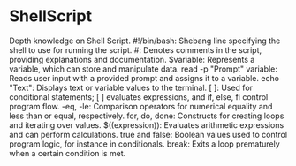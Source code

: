 # ShellScript
Depth knowledge on Shell Script.
    #!/bin/bash: Shebang line specifying the shell to use for running the script.
    #: Denotes comments in the script, providing explanations and documentation.
      $variable: Represents a variable, which can store and manipulate data.
read -p "Prompt" variable: Reads user input with a provided prompt and assigns it to a variable.
  echo "Text": Displays text or variable values to the terminal.
 [ ]: Used for conditional statements; [ ] evaluates expressions, and if, else, fi control program flow.
 -eq, -le: Comparison operators for numerical equality and less than or equal, respectively.
 for, do, done: Constructs for creating loops and iterating over values.
 $((expression)): Evaluates arithmetic expressions and can perform calculations.
 true and false: Boolean values used to control program logic, for instance in conditionals.
break: Exits a loop prematurely when a certain condition is met.
